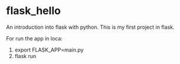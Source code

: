# flask_hello
An introduction into flask with python. 
This is my first project in flask.

For run the app in loca:
1. export FLASK_APP=main.py
2. flask run
